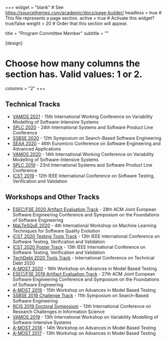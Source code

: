 +++
widget = "blank"  # See https://sourcethemes.com/academic/docs/page-builder/
headless = true  # This file represents a page section.
active = true  # Activate this widget? true/false
weight = 20  # Order that this section will appear.

title = "Program Committee Member"
subtitle = ""

[design]
  # Choose how many columns the section has. Valid values: 1 or 2.
  columns = "2"
+++

## Technical Tracks

  * [VAMOS 2021](https://vamos2021.fh-krems.ac.at) - 15th International Working Conference on Variability Modelling of Software-Intensive Systems
  * [SPLC 2020](http://splc2020.net) - 24th International Systems and Software Product Line Conference
  * [SSBSE 2020](http://ssbse2020.di.uniba.it) - 12th Symposium on Search-Based Software Engineering
  * [SEAA 2020](https://dsd-seaa2020.um.si) - 46th Euromicro Conference on Software Engineering and Advanced Applications
  * [VAMOS 2020](https://vamos2020.dbse.iti.cs.ovgu.de/) - 14th International Working Conference on Variability Modelling of Software-Intensive Systems
  * [SPLC 2019](https://splc2019.net) - 23rd International Systems and Software Product Line Conference
  * [ICST 2019](http://icst2019.xjtu.edu.cn) - 12th IEEE International Conference on Software Testing, Verification and Validation

## Workshops and Other Tracks

  * [ESEC/FSE 2020 Artifact Evaluation Track](https://2020.esec-fse.org) - 28th ACM Joint European Software Engineering Conference and Symposium on the Foundations of Software Engineering
  * [MaLTeSQuE 2020](https://maltesque2020.github.io/) - 4th International Workshop on Machine Learning Techniques for Software Quality Evolution
  * [ICST 2020 Testing Tools Track](https://icst2020.info) - 13th IEEE International Conference on Software Testing, Verification and Validation
  * [ICST 2020 Poster Track](https://icst2020.info) - 13th IEEE International Conference on Software Testing, Verification and Validation
  * [TechDebt 2020 Tools Track](https://2020.techdebtconf.org/home) - International Conference on Technical Debt 2020
  * [A-MOST 2020](https://conf.researchr.org/home/a-most-2020) - 16th Workshop on Advances in Model Based Testing
  * [ESEC/FSE 2019 Artifact Evaluation Track](https://esec-fse19.ut.ee) - 27th ACM Joint European Software Engineering Conference and Symposium on the Foundations of Software Engineering
  * [A-MOST 2019](https://amost2019.github.io) - 15th Workshop on Advances in Model Based Testing
  * [SSBSE 2019 Challenge Track](http://ssbse19.mines-albi.fr) - 11th Symposium on Search-Based Software Engineering
  * [RCIS 2019 Doctoral Symposium](http://www.rcis-conf.com) - 13th International Conference on Research Challenges in Information Science
  * [VAMOS 2019](https://vamos2019.github.io) - 13th International Workshop on Variability Modelling of Software-Intensive Systems
  * [A-MOST 2018](https://amost2018.wordpress.com) - 14th Workshop on Advances in Model Based Testing
  * [A-MOST 2017](http://a-most17.zen-tools.com) - 13th Workshop on Advances in Model Based Testing
